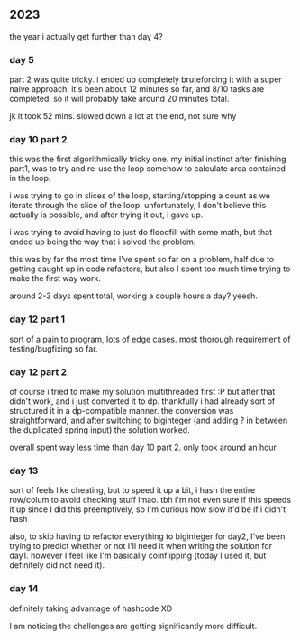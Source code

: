 ## 2023

the year i actually get further than day 4?

### day 5

part 2 was quite tricky. i ended up completely bruteforcing it with a super naive approach.
it's been about 12 minutes so far, and 8/10 tasks are completed. so it will probably take around
20 minutes total.

jk it took 52 mins. slowed down a lot at the end, not sure why

### day 10 part 2

this was the first algorithmically tricky one. my initial instinct after finishing part1, was to
try and re-use the loop somehow to calculate area contained in the loop.

i was trying to go in slices of the loop, starting/stopping a count as we iterate through the
slice of the loop. unfortunately, I don't believe this actually is possible, and after trying
it out, i gave up.

i was trying to avoid having to just do floodfill with some math, but that ended up being the way
that i solved the problem.

this was by far the most time I've spent so far on a problem, half due to getting caught up in
code refactors, but also I spent too much time trying to make the first way work.

around 2-3 days spent total, working a couple hours a day? yeesh.

### day 12 part 1

sort of a pain to program, lots of edge cases.
most thorough requirement of testing/bugfixing so far.

### day 12 part 2

of course i tried to make my solution multithreaded first :P but after that didn't work, and
i just converted it to dp. thankfully i had already sort of structured it in a dp-compatible
manner. the conversion was straightforward, and after switching to biginteger (and adding ?
in between the duplicated spring input) the solution worked.

overall spent way less time than day 10 part 2. only took around an hour.

### day 13

sort of feels like cheating, but to speed it up a bit, i hash the entire row/colum to avoid checking stuff lmao.
tbh i'm not even sure if this speeds it up since I did this preemptively, so I'm curious how slow it'd be if i didn't hash

also, to skip having to refactor everything to biginteger for day2, I've been trying to predict whether or not I'll need it when
writing the solution for day1. however I feel like I'm basically coinflipping (today I used it, but definitely did not need it).

### day 14

definitely taking advantage of hashcode XD

I am noticing the challenges are getting significantly more difficult.
